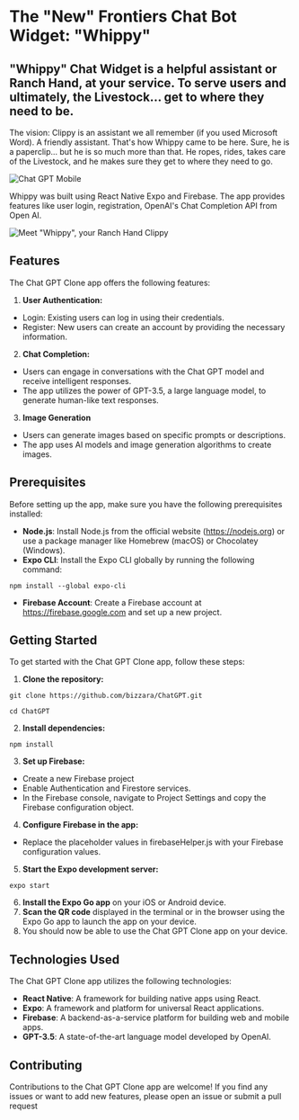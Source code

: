 # The "New" Frontiers Chat Bot Widget:  "Whippy"
## "Whippy" Chat Widget is a helpful assistant or Ranch Hand, at your service. To serve users and ultimately, the Livestock... get to where they need to be.  

The vision:  Clippy is an assistant we all remember (if you used Microsoft Word).  A friendly assistant.  That's how Whippy came to be here.  Sure, he is a paperclip... but he is so much more than that.  He ropes, rides, takes care of the Livestock, and he makes sure they get to where they need to go.  

![Chat GPT Mobile](https://i.ibb.co/RcNyyT6/chatgpt.png)

Whippy was built using React Native Expo and Firebase. The app provides features like user login, registration, OpenAI's Chat Completion API from Open AI.

![Meet "Whippy", your Ranch Hand Clippy]([https://i.ibb.co/RcNyyT6/chatgpt.png](https://drive.google.com/file/d/1PrCkEH2LUo1qkqSTvgIwaoaBzNggRlEL/preview))

## Features

The Chat GPT Clone app offers the following features:

1. **User Authentication:**

-   Login: Existing users can log in using their credentials.
-   Register: New users can create an account by providing the necessary information.

2. **Chat Completion:**

-   Users can engage in conversations with the Chat GPT model and receive intelligent responses.
-   The app utilizes the power of GPT-3.5, a large language model, to generate human-like text responses.

3. **Image Generation**

-   Users can generate images based on specific prompts or descriptions.
-   The app uses AI models and image generation algorithms to create images.

## Prerequisites

Before setting up the app, make sure you have the following prerequisites installed:

-   **Node.js**: Install Node.js from the official website (https://nodejs.org) or use a package manager like Homebrew (macOS) or Chocolatey (Windows).
-   **Expo CLI**: Install the Expo CLI globally by running the following command:

```shell
npm install --global expo-cli

```

-   **Firebase Account**: Create a Firebase account at https://firebase.google.com and set up a new project.

## Getting Started

To get started with the Chat GPT Clone app, follow these steps:

1. **Clone the repository:**

```shell
git clone https://github.com/bizzara/ChatGPT.git

cd ChatGPT
```

2. **Install dependencies:**

```shell
npm install
```

3. **Set up Firebase:**

-   Create a new Firebase project
-   Enable Authentication and Firestore services.
-   In the Firebase console, navigate to Project Settings and copy the Firebase configuration object.

4. **Configure Firebase in the app:**

-   Replace the placeholder values in firebaseHelper.js with your Firebase configuration values.

5. **Start the Expo development server:**

```shell
expo start
```

6. **Install the Expo Go app** on your iOS or Android device.
7. **Scan the QR code** displayed in the terminal or in the browser using the Expo Go app to launch the app on your device.
8. You should now be able to use the Chat GPT Clone app on your device.

## Technologies Used

The Chat GPT Clone app utilizes the following technologies:

-   **React Native**: A framework for building native apps using React.
-   **Expo**: A framework and platform for universal React applications.
-   **Firebase**: A backend-as-a-service platform for building web and mobile apps.
-   **GPT-3.5**: A state-of-the-art language model developed by OpenAI.

## Contributing

Contributions to the Chat GPT Clone app are welcome! If you find any issues or want to add new features, please open an issue or submit a pull request
